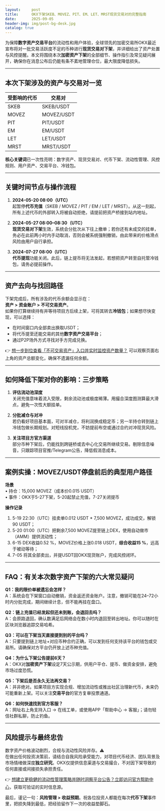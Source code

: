 ```yaml
---
layout:     post
title:      OKX下架SKEB、MOVEZ、PIT、EM、LET、MRST现货交易对的完整指南
date:       2025-09-05
header-img: img/post-bg-desk.jpg
catalog: true
---
```


为保障**数字资产交易平台**的流动性和用户体验，全球领先的加密交易所OKX最近宣布将对一批交易活跃度不足的币种进行**现货交易对下架**，并详细给出了资产处置与风控提醒。本文将围绕本次**加密资产下架**的全部细节、操作指引及常见疑问展开，确保你在消息公布后仍能有条不紊地管理仓位，最大限度降低损失。

---

## 本次下架涉及的资产与交易对一览

| 受影响的代币 | 交易对        |
|--------------|--------------|
| SKEB         | SKEB/USDT    |
| MOVEZ        | MOVEZ/USDT   |
| PIT          | PIT/USDT     |
| EM           | EM/USDT      |
| LET          | LET/USDT     |
| MRST         | MRST/USDT    |

**核心关键词**已一次性亮明：数字资产、现货交易对、代币下架、流动性管理、风控规则、用户资产、交易平台、冷钱包。

---

## 关键时间节点与操作流程

1. **2024-05-20 08:00（UTC）**  
   起暂停**代币充值**（SKEB / MOVEZ / PIT / EM / LET / MRST）。从这一刻起，所有上述代币的外部转入将被自动拒绝，请提前把资产桥接到站内地址。

2. **2024-05-27 08:00–08:30（UTC）**  
   **现货交易对下架**生效，系统会分批次从下往上撤单；若你还有未成交的挂单，务必在此前两小时内手动取消，否则会被系统强制撤销，由此带来的价格滑点风险由用户自行承担。

3. **2024-07-27 08:00（UTC）**  
   **代币提现**功能关闭。此后，链上提币将无法发起，若想把资产转至自托管冷钱包，请务必提前操作。

---

## 资产去向与找回路径

下架完成后，所有涉及的代币余额会显示在：  
**资产 > 资金账户 > 不可交易资产**。  
如果你打算继续持有并等待项目方后续上架，可将其转去**冷钱包**；如果想尽快变现，可以选择：

- 在时间窗口内全部卖出换取USDT；
- 将代币提至还能交易的其他**数字资产交易平台**；
- 通过P2P场外方式寻找对手方完成兑换。

👉 [想一步到位查看「不可交易资产」入口并实时监控资产数量？]() 可以观察页面右上角的资产总额变化，确保不遗漏任何余额。

---

## 如何降低下架对你的影响：三步策略

1. **评估流动池深度**  
   关闭充值意味着流入受限，剩余流动池或极度稀薄。用撮合深度图测算最大滑点，避免一次性大额挂单。

2. **分批减仓与对冲**  
   若仍看好项目基本面，可对半减仓，将利润换成稳定币；另一半持仓转到链上冷钱包做长期规划。对短线投机党，不妨提前布空或通过合约对冲现货风险。

3. **关注项目方官方渠道**  
   部分币种下架后，仍能找到跨链桥或去中心化交易所继续交易。剔除信息噪音，只跟踪项目官推/Telegram公告，降低假消息成本。

---

## 案例实操：MOVEZ/USDT停盘前后的典型用户路径

**场景**  
• 持仓：15,000 MOVEZ（成本价0.015 USDT）  
• 事件：OKX于5-27下架，5-20起禁止充值，7-27关闭提币

**操作记录**  
1. 5-19 22:30（UTC）挂卖单0.012 USDT * 7,500 MOVEZ，成功成交，解锁90 USDT；  
2. 5-20 01:00（UTC）把剩余7,500 MOVEZ提至链上DEX，使用自动做市（AMM）提供流动性；  
3. 6-15 DEX收益0.52 %，MOVEZ价格上涨0.018 USDT，**综合收益15 %**，远高于被动等待；  
4. 7-05 将其全部卖出，并提USDT回OKX现货账户，完成风控闭环。

---

## FAQ：有关本次**数字资产下架**的六大常见疑问

**Q1：我的限价单被遗忘会怎样？**  
A：系统会在下架窗口自动撤销，资金返还资金账户。注意，撤销可能在24–72小时内分批完成，期间继续计息，但不能再挂在盘口。

**Q2：链上充值已经发起但还未到账，会退回去吗？**  
A：会原路退回，确认数满足后网络会在数小时内退回至转出地址。你可以随时在区块浏览器追踪交易哈希。

**Q3：可以在下架当天直接提到别的平台吗？**  
A：只要提到链上地址+对应币种合约正确，可以发到任何支持该平台的钱包或交易所。请确保对方平台仍开放上述币种充值。

**Q4：为什么下架公告提前6天？**  
A：OKX对**加密资产下架**设定7天公示期，供用户平仓、提币、做资金安排，避免市场过度恐慌。

**Q5：下架后是否永久无法再交易？**  
A：并非绝对。如果项目方实现合规、增加流动性或推出社区治理新代币，未来仍可能重新上架。可以关注**交易平台**的官方复审投票通道。

**Q6：如何快速找到官方客服？**  
A：网址右上角支持入口 → 在线工单，或使用APP「帮助中心 → 客服」；请勿轻信社群私聊，防止钓鱼。

---

## 风险提示与最终忠告

数字资产价格波动剧烈，合规与流动性风险并存。⚠️  
在做出任何投资决策前，请结合自我风险承受能力，对项目代币经济、团队背景及市场情绪做深度**独立研究**。OKX仅提供信息渠道与交易撮合，不对因下架导致的任何直接或间接损失承担责任。

👉 [想建立更稳健的流动性管理策略并随时洞察平台公告？立即访问官方帮助中心]()，获取可验证的实时信息源。

最后，谨记一句：**风险管理 > 收益预期**。祝各位投资人都能在每次**代币下架**事件里，把损失降到最低，把经验留作下一次的收益垫脚石。